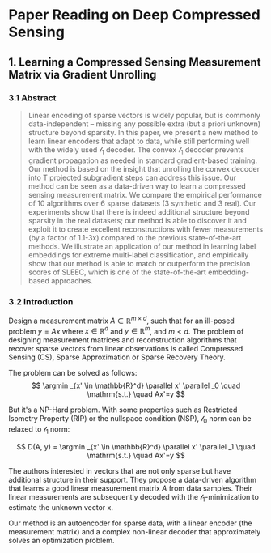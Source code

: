 # Paper Reading on Deep Compressed Sensing

## 1. Learning a Compressed Sensing Measurement Matrix via Gradient Unrolling

### 3.1 Abstract

> Linear encoding of sparse vectors is widely popular, but is commonly data-independent – missing any possible extra (but a priori unknown) structure beyond sparsity. In this paper, we present a new method to learn linear encoders that adapt to data, while still performing well with the widely used $\mathcal{l}_1$ decoder. The convex $\mathcal{l}_1$ decoder prevents gradient propagation as needed in standard gradient-based training. Our method is based on the insight that unrolling the convex decoder into T projected subgradient steps can address this issue. Our method can be seen as a data-driven way to learn a compressed sensing measurement matrix. We compare the empirical performance of 10 algorithms over 6 sparse datasets (3 synthetic and 3 real). Our experiments show that there is indeed additional structure beyond sparsity in the real datasets; our method is able to discover it and exploit it to create excellent reconstructions with fewer measurements (by a factor of 1.1-3x) compared to the previous state-of-the-art methods. We illustrate an application of our method in learning label embeddings for extreme multi-label classification, and empirically show that our method is able to match or outperform the precision scores of SLEEC, which is one of the state-of-the-art embedding-based approaches.

### 3.2 Introduction

Design a measurement matrix $A \in \mathbb{R}^{m \times d}$, such that for an ill-posed problem $y = Ax$ where $x \in \mathbb{R}^d$ and $y \in \mathbb{R}^m$, and $m < d$. The problem of designing measurement matrices and reconstruction algorithms that recover sparse vectors from linear observations is called Compressed Sensing (CS), Sparse Approximation or Sparse Recovery Theory.

The problem can be solved as follows:
$$
\argmin _{x' \in \mathbb{R}^d} \parallel x' \parallel _0  \quad \mathrm{s.t.} \quad Ax'=y
$$

But it's a NP-Hard problem. With some properties such as Restricted Isometry Property (RIP) or the nullspace condition (NSP), $\mathcal{l}_0$ norm can be relaxed to $\mathcal{l}_1$ norm:

$$
D(A, y) = \argmin _{x' \in \mathbb{R}^d} \parallel x' \parallel _1  \quad \mathrm{s.t.} \quad Ax'=y
$$

The authors interested in vectors that are not only sparse but have additional structure in their support. They propose a data-driven algorithm that learns a good linear measurement matrix $A$ from data samples. Their linear measurements are subsequently decoded with the $\mathcal{l}_1$-minimization to estimate the unknown vector x.

Our method is an autoencoder for sparse data, with a linear encoder (the measurement matrix) and a complex non-linear decoder that approximately solves an optimization problem.


